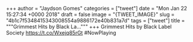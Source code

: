 
+++
author = "Jaydson Gomes"
categories = ["tweet"]
date = "Mon Jan 22 15:27:34 +0000 2018"
draft = false
image = "{TWEET_IMAGE}"
slug = "4b1c7f5348415343008554a9886172e40b831a7d"
tags = ["tweet"]
title = """Grimmest Hits by Black La..."""
+++
Grimmest Hits by Black Label Society https://t.co/Wxejq85rGt #NowPlaying
